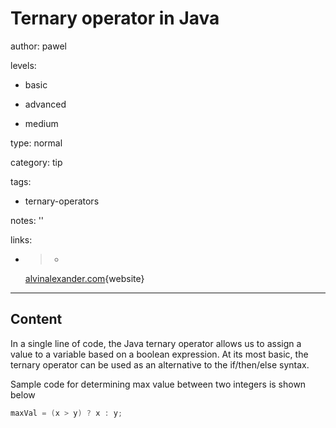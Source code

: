 # Ternary operator in Java
author: pawel

levels:

  - basic

  - advanced

  - medium

type: normal

category: tip

tags:

  - ternary-operators

notes: ''

links:

  - >-
    [alvinalexander.com](http://alvinalexander.com/java/edu/pj/pj010018){website}

---
## Content

In a single line of code, the Java ternary operator allows us to assign a value to a variable based on a boolean expression. At its most basic, the ternary operator can be used as an alternative to the if/then/else syntax.

Sample code for determining max value between two integers is shown below

```java
maxVal = (x > y) ? x : y;
```